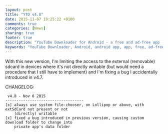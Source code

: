 ```yaml
---
layout: post
title: "YTD v4.8"
date: 2015-11-07 19:25:22 +0100
comments: true
categories: [News]
sharing: true
footer: true
description: "YouTube Downloader for Android - a free and ad-free app - new version"
keywords: "YouTube Downloader, Android, android app, app, free, ad-free, no ads, dentex, XDA, XDA_dentex, twidentex, YouTube, downloader, FFmpeg, audio, music, video, extraction, mp3, easy, dentex, 1080p, 720p, 480p, HD, 4K, 3gp, webm, mp4, m4a, ogg, flv, opus, 360°, 3D"
---
```

With this new version, I'm limiting the access to the external (removable) sdcard in devices where it's not directly writable (but would need a procedure that I still have to implement) and I'm fixing a bug I accidentally introduced in v4.7.

CHANGELOG:

     v4.8 - Nov 6 2015
    -----------------------------------
    [x] always use system file-chooser, on Lollipop or above, with extSdCard not present or not
        (directly) writable
    [x] fixed a bug introduced in previous version, causing custom download folder to change into
        private app's data folder 
